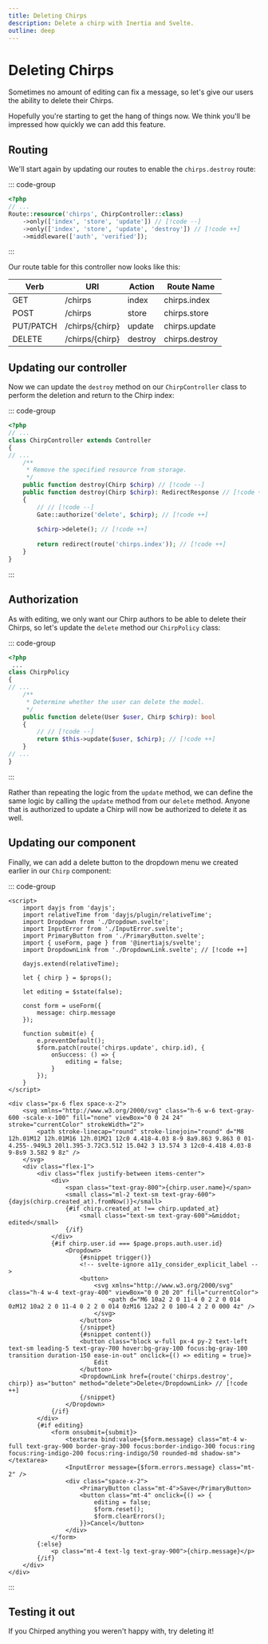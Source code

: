 ```yaml
---
title: Deleting Chirps
description: Delete a chirp with Inertia and Svelte.
outline: deep
---
```


# Deleting Chirps

Sometimes no amount of editing can fix a message, so let's give our users the ability to delete their Chirps.

Hopefully you're starting to get the hang of things now. We think you'll be impressed how quickly we can add this feature.

## Routing

We'll start again by updating our routes to enable the `chirps.destroy` route:

::: code-group
```php [routes/web.php]
<?php
// ...
Route::resource('chirps', ChirpController::class)
    ->only(['index', 'store', 'update']) // [!code --]
    ->only(['index', 'store', 'update', 'destroy']) // [!code ++]
    ->middleware(['auth', 'verified']);
```
:::

Our route table for this controller now looks like this:

| Verb      | URI             | Action  | Route Name     |
|-----------|-----------------|---------|----------------|
|       GET |         /chirps |   index |   chirps.index |
|      POST |         /chirps |   store |   chirps.store |
| PUT/PATCH | /chirps/{chirp} | update  | chirps.update  |
| DELETE    | /chirps/{chirp} | destroy | chirps.destroy |

## Updating our controller

Now we can update the `destroy` method on our `ChirpController` class to perform the deletion and return to the Chirp index:

::: code-group
```php [app/Http/Controllers/ChirpController.php]
<?php
// ...
class ChirpController extends Controller
{
// ...
    /**
     * Remove the specified resource from storage.
     */
    public function destroy(Chirp $chirp) // [!code --]
    public function destroy(Chirp $chirp): RedirectResponse // [!code ++]
    {
        // // [!code --]
        Gate::authorize('delete', $chirp); // [!code ++]
 
        $chirp->delete(); // [!code ++]
 
        return redirect(route('chirps.index')); // [!code ++]
    }
}
```
:::

## Authorization

As with editing, we only want our Chirp authors to be able to delete their Chirps, so let's update the `delete` method our `ChirpPolicy` class:

::: code-group
```php [app/Policies/ChirpPolicy.php]
<?php
 ...
class ChirpPolicy
{
// ...
    /**
     * Determine whether the user can delete the model.
     */
    public function delete(User $user, Chirp $chirp): bool
    {
        // // [!code --]
        return $this->update($user, $chirp); // [!code ++]
    }
// ...
}
```
:::

Rather than repeating the logic from the `update` method, we can define the same logic by calling the `update` method from our `delete` method. Anyone that is authorized to update a Chirp will now be authorized to delete it as well.

## Updating our component

Finally, we can add a delete button to the dropdown menu we created earlier in our `Chirp` component:

::: code-group
```svelte [resources/js/Components/Chirp.svelte]
<script>
    import dayjs from 'dayjs';
    import relativeTime from 'dayjs/plugin/relativeTime';
    import Dropdown from './Dropdown.svelte';
    import InputError from './InputError.svelte';
    import PrimaryButton from './PrimaryButton.svelte';
    import { useForm, page } from '@inertiajs/svelte';
    import DropdownLink from './DropdownLink.svelte'; // [!code ++]
    
    dayjs.extend(relativeTime);

    let { chirp } = $props();

    let editing = $state(false);

    const form = useForm({
        message: chirp.message
    });

    function submit(e) {
        e.preventDefault();
        $form.patch(route('chirps.update', chirp.id), {
            onSuccess: () => {
                editing = false;
            }
        });
    }
</script>

<div class="px-6 flex space-x-2">
    <svg xmlns="http://www.w3.org/2000/svg" class="h-6 w-6 text-gray-600 -scale-x-100" fill="none" viewBox="0 0 24 24" stroke="currentColor" strokeWidth="2">
        <path stroke-linecap="round" stroke-linejoin="round" d="M8 12h.01M12 12h.01M16 12h.01M21 12c0 4.418-4.03 8-9 8a9.863 9.863 0 01-4.255-.949L3 20l1.395-3.72C3.512 15.042 3 13.574 3 12c0-4.418 4.03-8 9-8s9 3.582 9 8z" />
    </svg>
    <div class="flex-1">
        <div class="flex justify-between items-center">
            <div>
                <span class="text-gray-800">{chirp.user.name}</span>
                <small class="ml-2 text-sm text-gray-600">{dayjs(chirp.created_at).fromNow()}</small>
                {#if chirp.created_at !== chirp.updated_at}
                    <small class="text-sm text-gray-600">&middot; edited</small>
                {/if}
            </div>
            {#if chirp.user.id === $page.props.auth.user.id}
                <Dropdown>
                    {#snippet trigger()}
                    <!-- svelte-ignore a11y_consider_explicit_label -->
                    <button>
                        <svg xmlns="http://www.w3.org/2000/svg" class="h-4 w-4 text-gray-400" viewBox="0 0 20 20" fill="currentColor">
                            <path d="M6 10a2 2 0 11-4 0 2 2 0 014 0zM12 10a2 2 0 11-4 0 2 2 0 014 0zM16 12a2 2 0 100-4 2 2 0 000 4z" />
                        </svg>
                    </button>
                    {/snippet}
                    {#snippet content()}
                    <button class="block w-full px-4 py-2 text-left text-sm leading-5 text-gray-700 hover:bg-gray-100 focus:bg-gray-100 transition duration-150 ease-in-out" onclick={() => editing = true}>
                        Edit
                    </button>
                    <DropdownLink href={route('chirps.destroy', chirp)} as="button" method="delete">Delete</DropdownLink> // [!code ++]
                    {/snippet}
                </Dropdown>
            {/if}
        </div>
        {#if editing}
            <form onsubmit={submit}>
                <textarea bind:value={$form.message} class="mt-4 w-full text-gray-900 border-gray-300 focus:border-indigo-300 focus:ring focus:ring-indigo-200 focus:ring-indigo/50 rounded-md shadow-sm"></textarea>
                <InputError message={$form.errors.message} class="mt-2" />
                <div class="space-x-2">
                    <PrimaryButton class="mt-4">Save</PrimaryButton>
                    <button class="mt-4" onclick={() => {
                        editing = false;
                        $form.reset();
                        $form.clearErrors();
                    }}>Cancel</button>
                </div>
            </form>
        {:else}
            <p class="mt-4 text-lg text-gray-900">{chirp.message}</p>
        {/if}
    </div>
</div>
```
:::

## Testing it out

If you Chirped anything you weren't happy with, try deleting it!